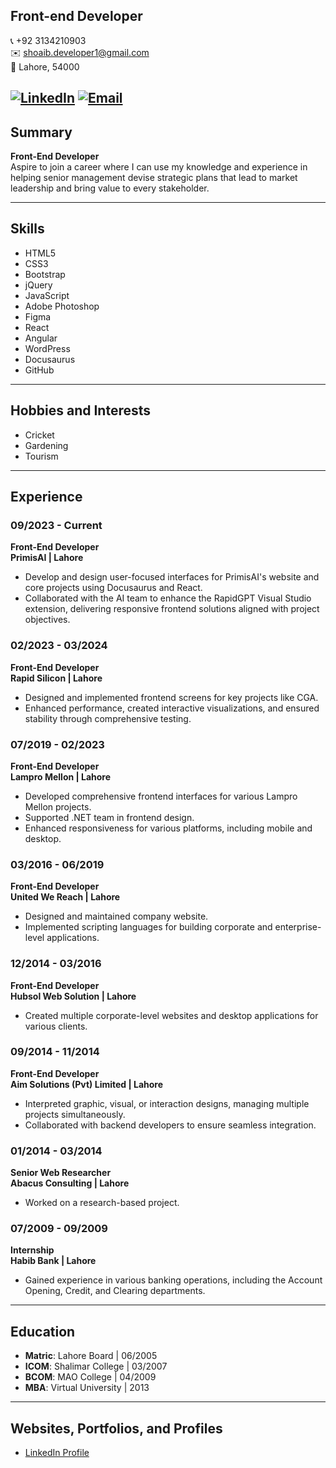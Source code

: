 ## Front-end Developer

📞 +92 3134210903  
✉️ shoaib.developer1@gmail.com  
📍 Lahore, 54000  

[![LinkedIn](https://img.shields.io/badge/LinkedIn-Shoaib%20Ghori-0077B5?style=for-the-badge&logo=linkedin&logoColor=white)]([https://linkedin.com/in/humzasami1996](https://www.linkedin.com/in/shoaibghori))
[![Email](https://img.shields.io/badge/Email-shoaib.developer120%40gmail.com-D14836?style=for-the-badge&logo=gmail&logoColor=white)](mailto:hshoaib.developer1@gmail.com)
---

## Summary

**Front-End Developer**  
Aspire to join a career where I can use my knowledge and experience in helping senior management devise strategic plans that lead to market leadership and bring value to every stakeholder.

---

## Skills

- HTML5  
- CSS3  
- Bootstrap  
- jQuery  
- JavaScript  
- Adobe Photoshop  
- Figma  
- React  
- Angular  
- WordPress  
- Docusaurus  
- GitHub  

---

## Hobbies and Interests

- Cricket  
- Gardening  
- Tourism  

---

## Experience

### **09/2023 - Current**  
**Front-End Developer**  
**PrimisAI | Lahore**  
- Develop and design user-focused interfaces for PrimisAI's website and core projects using Docusaurus and React.  
- Collaborated with the AI team to enhance the RapidGPT Visual Studio extension, delivering responsive frontend solutions aligned with project objectives.

### **02/2023 - 03/2024**  
**Front-End Developer**  
**Rapid Silicon | Lahore**  
- Designed and implemented frontend screens for key projects like CGA.  
- Enhanced performance, created interactive visualizations, and ensured stability through comprehensive testing.

### **07/2019 - 02/2023**  
**Front-End Developer**  
**Lampro Mellon | Lahore**  
- Developed comprehensive frontend interfaces for various Lampro Mellon projects.  
- Supported .NET team in frontend design.  
- Enhanced responsiveness for various platforms, including mobile and desktop.

### **03/2016 - 06/2019**  
**Front-End Developer**  
**United We Reach | Lahore**  
- Designed and maintained company website.  
- Implemented scripting languages for building corporate and enterprise-level applications.

### **12/2014 - 03/2016**  
**Front-End Developer**  
**Hubsol Web Solution | Lahore**  
- Created multiple corporate-level websites and desktop applications for various clients.

### **09/2014 - 11/2014**  
**Front-End Developer**  
**Aim Solutions (Pvt) Limited | Lahore**  
- Interpreted graphic, visual, or interaction designs, managing multiple projects simultaneously.  
- Collaborated with backend developers to ensure seamless integration.

### **01/2014 - 03/2014**  
**Senior Web Researcher**  
**Abacus Consulting | Lahore**  
- Worked on a research-based project.

### **07/2009 - 09/2009**  
**Internship**  
**Habib Bank | Lahore**  
- Gained experience in various banking operations, including the Account Opening, Credit, and Clearing departments.

---

## Education

- **Matric**: Lahore Board | 06/2005  
- **ICOM**: Shalimar College | 03/2007  
- **BCOM**: MAO College | 04/2009  
- **MBA**: Virtual University | 2013  

---

## Websites, Portfolios, and Profiles

- [LinkedIn Profile](https://www.linkedin.com/in/shoaibghori)
